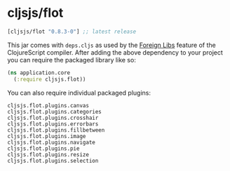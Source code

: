 # cljsjs/flot

[](dependency)
```clojure
[cljsjs/flot "0.8.3-0"] ;; latest release
```
[](/dependency)

This jar comes with `deps.cljs` as used by the [Foreign Libs][flibs] feature
of the ClojureScript compiler. After adding the above dependency to your project
you can require the packaged library like so:

```clojure
(ns application.core
  (:require cljsjs.flot))
```

You can also require individual packaged plugins:

```
cljsjs.flot.plugins.canvas
cljsjs.flot.plugins.categories
cljsjs.flot.plugins.crosshair
cljsjs.flot.plugins.errorbars
cljsjs.flot.plugins.fillbetween
cljsjs.flot.plugins.image
cljsjs.flot.plugins.navigate
cljsjs.flot.plugins.pie
cljsjs.flot.plugins.resize
cljsjs.flot.plugins.selection
```

[flibs]: https://clojurescript.org/reference/packaging-foreign-deps
